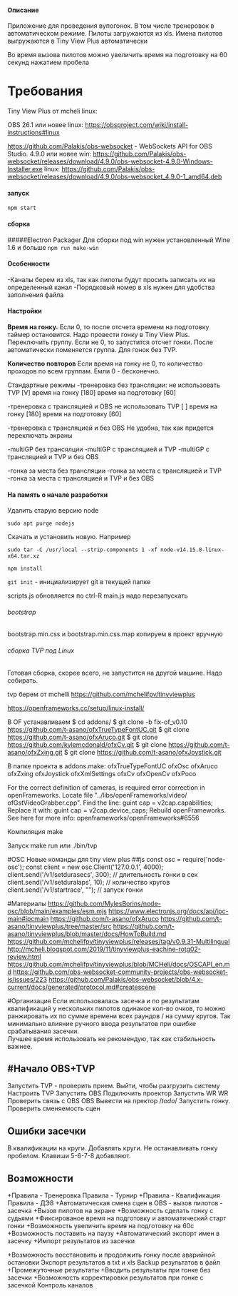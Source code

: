 #### Описание
Приложение для проведения вупогонок. В том числе тренеровок в автоматическом режиме.
Пилоты загружаются из xls. 
Имена пилотов выгружаются в Tiny View Plus автоматически

Во время вызова пилотов можно увеличить время на подготовку на 60 секунд нажатием пробела

# Требования
Tiny View Plus от mcheli
linux:

<!---Для TVP нужен opencv 3.2 : https://github.com/opencv/opencv/releases/tag/3.2.0
Качаем. Делаем Build core modules по инструкции https://docs.opencv.org/master/d7/d9f/tutorial_linux_install.html 
с учетом, скаченного названия файла.
TVP будет ругаться, что не видит libopencv_video.so.3.2
Ищем sudo find / -name "libopencv_video.so.*"
Делаем файл /etc/ld.so.conf.d/opencv.conf и записываем путь к файлу
Исполняем sudo ldconfig -v 

И libpocofoundation62:
https://packages.ubuntu.com/focal/amd64/gcc-10-base/download
https://packages.ubuntu.com/focal/amd64/libgcc-s1/download
https://packages.ubuntu.com/focal/amd64/libpocofoundation62/download

https://github.com/nigels-com/glew#downloads
~прописать /usr/lib64/ в .conf файле в /etc/ld.so.conf.d и обновить кэш sudo ldconfig -v


https://github.com/glfw/glfw
sudo apt install libxrandr-dev
sudo apt install libxinerama-dev
sudo apt install libxcursor-dev
sudo apt install libxi-dev
cmake .
make
sudo make install
sudo ldconfig -v
sudo apt install liburiparser-dev
sudo apt install libfreeimage-dev
https://packages.debian.org/buster/amd64/libboost1.67-dev/download
https://packages.debian.org/buster/amd64/libboost-system1.67.0/download
https://packages.debian.org/buster/amd64/libboost-filesystem1.67-dev/download
sudo add-apt-repository ppa:ubuntu-toolchain-r/test
sudo apt-get update
sudo apt-get install gcc-4.9
sudo apt-get install --only-upgrade libstdc++6 -->



OBS 26.1 или новее
    linux: https://obsproject.com/wiki/install-instructions#linux
    
https://github.com/Palakis/obs-websocket - WebSockets API for OBS Studio. 4.9.0 или новее
    win: https://github.com/Palakis/obs-websocket/releases/download/4.9.0/obs-websocket-4.9.0-Windows-Installer.exe
    linux: https://github.com/Palakis/obs-websocket/releases/download/4.9.0/obs-websocket_4.9.0-1_amd64.deb


#### запуск

`npm start`

#### сборка
#####Electron Packager
Для сборки под win нужен установленный Wine 1.6 и больше
`npm run make-win`


#### Особенности
-Каналы берем из xls, так как пилоты будут просить записать их на определенный канал
-Порядковый номер в xls нужен для удобства заполнения файла


#### Настройки
**Время на гонку.** 
Если 0, то после отсчета времени на подготовку таймер остановится. Надо провести гонку в Tiny View Plus. Переключить группу.
Если не 0, то запустится отсчет гонки. После автоматически поменяется группа. Для гонок без TVP.

**Количество повторов** Если время на гонку не 0, то количество проходов по всем группам. Емли 0 - бесконечно. 

Стандартные режимы
-тренеровка без трансляции:
не использовать TVP [V]
время на гонку [180]
время на подготовку [60]

-тренеровка с трансляцией и OBS
не использовать TVP [ ]
время на гонку [180] 
время на подготовку [60]

-тренеровка с трансляцией и без OBS
Не удобна, так как придется переключать экраны

-multiGP без трансялции
-multiGP с трансляцией и TVP
-multiGP с трансляцией и TVP и без OBS

-гонка за места без трансляции
-гонка за места с трансляцией и TVP
-гонка за места с трансляцией и TVP и без OBS






#### На память о начале разработки

Удалить старую версию node

`sudo apt purge nodejs`

Скачать и установить новую. Например

`sudo tar -C /usr/local --strip-components 1 -xf node-v14.15.0-linux-x64.tar.xz`

`npm install`

`git init` - инициализирует git в текущей папке


scripts.js обновляется по ctrl-R
main.js надо перезапускать

###### bootstrap
bootstrap.min.css и bootstrap.min.css.map копируем в проект вручную


###### сборка TVP под Linux
Готовая сборка, скорее всего, не запустится на другой машине. Надо собирать.

tvp берем от mchelli
    https://github.com/mchelifpv/tinyviewplus

https://openframeworks.cc/setup/linux-install/

В OF устанавливаем
$ cd addons/
$ git clone -b fix-of_v0.10 https://github.com/t-asano/ofxTrueTypeFontUC.git
$ git clone https://github.com/t-asano/ofxAruco.git
$ git clone https://github.com/kylemcdonald/ofxCv.git
$ git clone https://github.com/t-asano/ofxZxing.git
$ git clone https://github.com/t-asano/ofxJoystick.git

В папке проекта в addons.make:
ofxTrueTypeFontUC
ofxOsc
ofxAruco
ofxZxing
ofxJoystick
ofxXmlSettings
ofxCv
ofxOpenCv
ofxPoco


For the correct definition of cameras, is required error correction in openFrameworks. Locate file "../libs/openFrameworks/video/ ofGstVideoGrabber.cpp". Find the line:
    guint cap = v2cap.capabilities;
Replace it with:
    guint cap = v2cap.device_caps;
Rebuild openFrameworks. See here for more info: openframeworks/openFrameworks#6556


Компиляция
make

Запуск
make run
или
./bin/tvp


#OSC
Новые команды для tiny view plus
##js
const osc = require('node-osc');
const client = new osc.Client('127.0.0.1', 4000);
client.send('/v1/setdurasecs', 300); // длительность гонки в сек
client.send('/v1/setduralaps', 10); // количество кругов
client.send('/v1/startrace', ""); // запуск гонки


#Материалы
https://github.com/MylesBorins/node-osc/blob/main/examples/esm.mjs
https://www.electronjs.org/docs/api/ipc-main#ipcmain
https://github.com/t-asano/ofxAruco
https://github.com/t-asano/tinyviewplus/tree/master/src
https://github.com/t-asano/tinyviewplus/blob/master/docs/HowToBuild.md
https://github.com/mchelifpv/tinyviewplus/releases/tag/v0.9.31-Multilingual
http://mcheli.blogspot.com/2019/11/tinyviewplus-eachine-rotg02-review.html
https://github.com/mchelifpv/tinyviewplus/blob/MCHeli/docs/OSCAPI_en.md
https://github.com/obs-websocket-community-projects/obs-websocket-js/issues/223
https://github.com/Palakis/obs-websocket/blob/4.x-current/docs/generated/protocol.md#createscene

#Организация
Если использовалась засечка и по результатам квалификаций у нескольких пилотов одинакое кол-во очков, 
то можно ранжировать их по сумме времени всех раундов / на сумму кругов. Так минимально влияние ручного ввода 
результатов при ошибке срабатывания засечки.  
Лучшее время использовать не рекомендую, так как стабильность важнее.


#Начало
OBS+TVP
-------
Запустить TVP - проверить прием. Выйти, чтобы разгрузить систему
Настроить TVP
Запустить OBS
Подключить проектор
Запустить WR
WR Проверить связь с OBS
OBS Вывести на пректор /*todo*/
Запустить гонку. Проверить сменяемость сцен


Ошибки засечки
--------------
В квалификации на круги.
Добавлять круги. Не останавливать гонку пробелом. Клавиши 5-6-7-8 добавляют. 


Возможности
-----------
+Правила - Тренеровка
Правила - Турнир
+Правила - Квалификация
Правила - ДЭ8
+Автоматическая смена сцен в OBS - вызов пилотов - засечка
+Вызов пилотов на экране
+Возможность сделать гонку с судьями
+Фиксированое время на подготовку и автоматический старт гонки
+Возможность увеличить время на подготовку на 60с
+Возможность поставить на паузу 
+Автоматический экспорт имен в засечку
+Импорт результатов из засечки 

+Возможность восстановить и продолжить гонку после аварийной остановки
Экспорт результатов в txt и xls
Backup результатов в файл
+Промежуточные результаты
+Вводить результаты при гонке без засечки
+Возможность корректировки результатов при гонке с засечкой
Контроль каналов